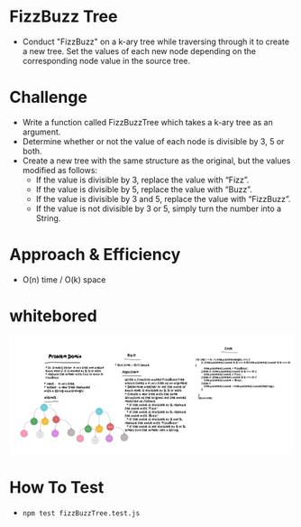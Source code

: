 # FizzBuzz Tree

* Conduct "FizzBuzz" on a k-ary tree while traversing through it to create a new tree. Set the values of each new node depending on the corresponding node value in the source tree.

# Challenge
* Write a function called FizzBuzzTree which takes a k-ary tree as an argument.
* Determine whether or not the value of each node is divisible by 3, 5 or both. 
* Create a new tree with the same structure as the original, but the values modified as follows:
  * If the value is divisible by 3, replace the value with “Fizz”.
  * If the value is divisible by 5, replace the value with “Buzz”.
  * If the value is divisible by 3 and 5, replace the value with “FizzBuzz”.
  * If the value is not divisible by 3 or 5, simply turn the number into a String.

# Approach & Efficiency
  * O(n) time / O(k) space

  # whitebored

  <img src = "./Whiteboard-6_1_2021,10_23_43AM.png">

# How To Test
* `npm test fizzBuzzTree.test.js`

